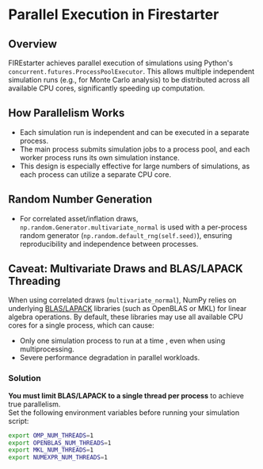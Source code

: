 # Parallel Execution in Firestarter

## Overview

FIREstarter achieves parallel execution of simulations using Python's
`concurrent.futures.ProcessPoolExecutor`. This allows multiple independent simulation runs (e.g.,
for Monte Carlo analysis) to be distributed across all available CPU cores, significantly speeding
up computation.

## How Parallelism Works

- Each simulation run is independent and can be executed in a separate process.
- The main process submits simulation jobs to a process pool, and each worker process runs its own
  simulation instance.
- This design is especially effective for large numbers of simulations, as each process can utilize
  a separate CPU core.

## Random Number Generation

- For correlated asset/inflation draws, `np.random.Generator.multivariate_normal` is used with a
  per-process random generator (`np.random.default_rng(self.seed)`), ensuring reproducibility and
  independence between processes.

## Caveat: Multivariate Draws and BLAS/LAPACK Threading

When using correlated draws (`multivariate_normal`), NumPy relies on underlying [BLAS/LAPACK](https://www.netlib.org/lapack/)
libraries (such as OpenBLAS or MKL) for linear algebra operations. By default, these libraries may
use all available CPU cores for a single process, which can cause:

- Only one simulation process to run at a time , even when using multiprocessing.
- Severe performance degradation in parallel workloads.

### Solution

**You must limit BLAS/LAPACK to a single thread per process** to achieve true parallelism.  
Set the following environment variables before running your simulation script:

```sh
export OMP_NUM_THREADS=1
export OPENBLAS_NUM_THREADS=1
export MKL_NUM_THREADS=1
export NUMEXPR_NUM_THREADS=1
```
